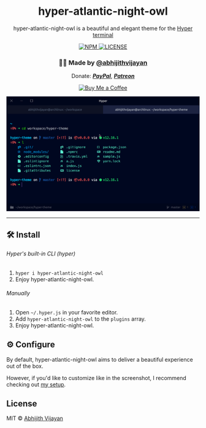 <h1 align="center">hyper-atlantic-night-owl</h1>
<p align="center">hyper-atlantic-night-owl is a beautiful and elegant theme for the <a target="_blank" href="https://hyper.is/">Hyper terminal</a></p>
<div align="center">
 <a href="https://www.npmjs.com/package/hyper-atlantic-night-owl">
    <img src="https://img.shields.io/npm/v/hyper-atlantic-night-owl" alt="NPM" />
  </a>
  <a href="https://github.com/abhijithvijayan/hyper-atlantic-night-owl/blob/master/LICENSE">
    <img src="https://img.shields.io/github/license/abhijithvijayan/hyper-atlantic-night-owl.svg" alt="LICENSE" />
  </a>
</div>
<h3 align="center">🙋‍♂️ Made by <a href="https://twitter.com/_abhijithv">@abhijithvijayan</a></h3>
<p align="center">
  Donate:
  <a href="https://www.paypal.me/iamabhijithvijayan" target='_blank'><i><b>PayPal</b></i></a>,
  <a href="https://www.patreon.com/abhijithvijayan" target='_blank'><i><b>Patreon</b></i></a>
</p>
<p align="center">
  <a href='https://www.buymeacoffee.com/abhijithvijayan' target='_blank'>
    <img height='36' style='border:0px;height:36px;' src='https://bmc-cdn.nyc3.digitaloceanspaces.com/BMC-button-images/custom_images/orange_img.png' border='0' alt='Buy Me a Coffee' />
  </a>
</p>

<div align="center"><img width="752" src="demo.png" /></div>
<hr />



## 🛠 Install

###### Hyper's built-in CLI (hyper)

1.  `hyper i hyper-atlantic-night-owl`
1.  Enjoy hyper-atlantic-night-owl.

###### Manually

1.  Open `~/.hyper.js` in your favorite editor.
1.  Add `hyper-atlantic-night-owl` to the `plugins` array.
1.  Enjoy hyper-atlantic-night-owl.

## ⚙️ Configure

By default, hyper-atlantic-night-owl aims to deliver a beautiful experience out of the box.

However, if you'd like to customize like in the screenshot, I recommend checking out [my setup](https://github.com/abhijithvijayan/dotfiles#hyper).


## License

MIT © [Abhijith Vijayan](https://abhijithvijayan.in)